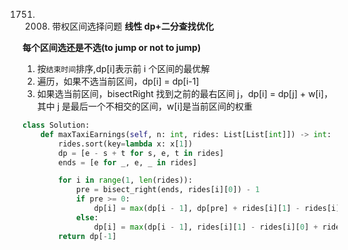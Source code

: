 1751. 2008. 带权区间选择问题 **线性 dp+二分查找优化**

**每个区间选还是不选(to jump or not to jump)**

1. 按`结束时间`排序,dp[i]表示前 i 个区间的最优解
2. 遍历，如果不选当前区间，dp[i] = dp[i-1]
3. 如果选当前区间，bisectRight 找到之前的最右区间 j，dp[i] = dp[j] + w[i]，其中 j 是最后一个不相交的区间，w[i]是当前区间的权重

```Python
class Solution:
    def maxTaxiEarnings(self, n: int, rides: List[List[int]]) -> int:
        rides.sort(key=lambda x: x[1])
        dp = [e - s + t for s, e, t in rides]
        ends = [e for _, e, _ in rides]

        for i in range(1, len(rides)):
            pre = bisect_right(ends, rides[i][0]) - 1
            if pre >= 0:
                dp[i] = max(dp[i - 1], dp[pre] + rides[i][1] - rides[i][0] + rides[i][2])
            else:
                dp[i] = max(dp[i - 1], rides[i][1] - rides[i][0] + rides[i][2])
        return dp[-1]
```
